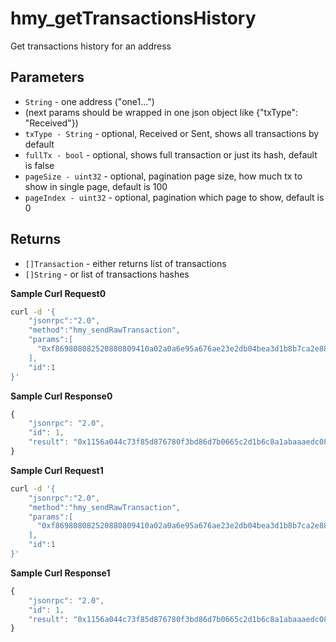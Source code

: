 # hmy\_getTransactionsHistory

Get transactions history for an address

## Parameters

* `String` - one address \("one1..."\)
* \(next params should be wrapped in one json object like {"txType": "Received"}\)
* `txType - String` - optional, Received or Sent, shows all transactions by default
* `fullTx - bool` - optional, shows full transaction or just its hash, default is false
* `pageSize - uint32` - optional, pagination page size, how much tx to show in single page, default is 100
* `pageIndex - uint32` - optional, pagination which page to show, default is 0

## Returns

* `[]Transaction` - either returns list of transactions
* `[]String` - or list of transactions hashes

**Sample Curl Request0**

```bash
curl -d '{
    "jsonrpc":"2.0",
    "method":"hmy_sendRawTransaction",
    "params":[
      "0xf869808082520880809410a02a0a6e95a676ae23e2db04bea3d1b8b7ca2e880de0b6b3a7640000801ba0c8d0c5390086999b5b5a93373953c3c94b44dc8fd06d88a421a7c2461e9e4482a0730d7859d1e3109d499bcd75f00700729b9bc17b03940da4f84b6ea784f51eb1"
    ],
    "id":1
}'
```

**Sample Curl Response0**

```javascript
{
    "jsonrpc": "2.0",
    "id": 1,
    "result": "0x1156a044c73f85d876780f3bd86d7b0665c2d1b6c8a1abaaaedc08c13968a598"
}
```

**Sample Curl Request1**

```bash
curl -d '{
    "jsonrpc":"2.0",
    "method":"hmy_sendRawTransaction",
    "params":[
      "0xf869808082520880809410a02a0a6e95a676ae23e2db04bea3d1b8b7ca2e880de0b6b3a7640000801ba0c8d0c5390086999b5b5a93373953c3c94b44dc8fd06d88a421a7c2461e9e4482a0730d7859d1e3109d499bcd75f00700729b9bc17b03940da4f84b6ea784f51eb1"
    ],
    "id":1
}'
```

**Sample Curl Response1**

```javascript
{
    "jsonrpc": "2.0",
    "id": 1,
    "result": "0x1156a044c73f85d876780f3bd86d7b0665c2d1b6c8a1abaaaedc08c13968a598"
}
```

